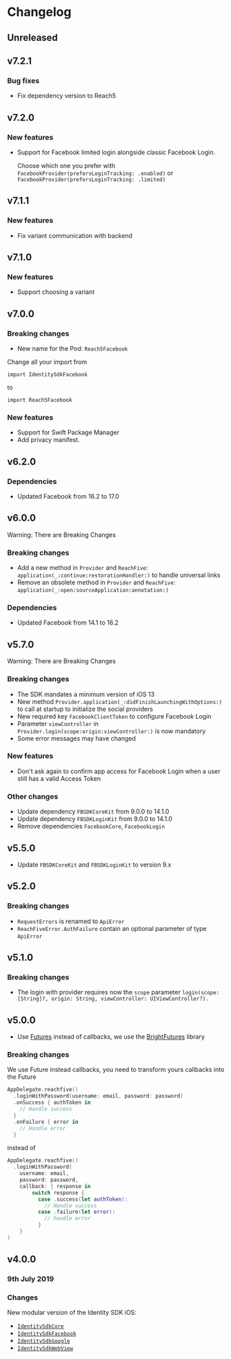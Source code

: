 # Changelog

## Unreleased

## v7.2.1
### Bug fixes
- Fix dependency version to Reach5

## v7.2.0
### New features
- Support for Facebook limited login alongside classic Facebook Login.

  Choose which one you prefer with `FacebookProvider(prefersLoginTracking: .enabled)` or `FacebookProvider(prefersLoginTracking: .limited)`

## v7.1.1
### New features
- Fix variant communication with backend

## v7.1.0
### New features
- Support choosing a variant


## v7.0.0
### Breaking changes
- New name for the Pod: `Reach5Facebook`

Change all your import from
```
import IdentitySdkFacebook
```
to
```
import Reach5Facebook
```

### New features
- Support for Swift Package Manager
- Add privacy manifest.

## v6.2.0
### Dependencies
- Updated Facebook from 16.2 to 17.0

## v6.0.0

Warning: There are Breaking Changes

### Breaking changes
- Add a new method in `Provider` and `ReachFive`: `application(_:continue:restorationHandler:)` to handle universal links
- Remove an obsolete method in `Provider` and `ReachFive`: `application(_:open:sourceApplication:annotation:)`

### Dependencies
- Updated Facebook from 14.1 to 16.2

## v5.7.0

Warning: There are Breaking Changes

### Breaking changes
- The SDK mandates a minimum version of iOS 13
- New method `Provider.application(_:didFinishLaunchingWithOptions:)` to call at startup to initialize the social providers
- New required key `FacebookClientToken` to configure Facebook Login
- Parameter `viewController` in `Provider.login(scope:origin:viewController:)` is now mandatory
- Some error messages may have changed

### New features
- Don't ask again to confirm app access for Facebook Login when a user still has a valid Access Token

### Other changes
- Update dependency `FBSDKCoreKit` from 9.0.0 to 14.1.0
- Update dependency `FBSDKLoginKit` from 9.0.0 to 14.1.0
- Remove dependencies `FacebookCore`, `FacebookLogin`

## v5.5.0
- Update `FBSDKCoreKit` and `FBSDKLoginKit` to version 9.x

## v5.2.0
### Breaking changes
- `RequestErrors` is renamed to `ApiError`
- `ReachFiveError.AuthFailure` contain an optional parameter of type `ApiError`
## v5.1.0
### Breaking changes
- The login with provider requires now the `scope` parameter `login(scope: [String]?, origin: String, viewController: UIViewController?).`

## v5.0.0

- Use [Futures](https://github.com/Thomvis/BrightFutures) instead of callbacks, we use the [BrightFutures](https://github.com/Thomvis/BrightFutures) library

### Breaking changes
We use Future instead callbacks, you need to transform yours callbacks into the Future
```swift
AppDelegate.reachfive()
  .loginWithPassword(username: email, password: password)
  .onSuccess { authToken in
    // Handle success
  }
  .onFailure { error in
    // Handle error
  }
```

instead of

```swift
AppDelegate.reachfive()
  .loginWithPassword(
    username: email,
    password: password,
    callback: { response in
        switch response {
          case .success(let authToken):
            // Handle success
          case .failure(let error):
            // handle error
          }
    }
)
```

## v4.0.0

### 9th July 2019

### Changes

New modular version of the Identity SDK iOS:

- [`IdentitySdkCore`](IdentitySdkCore)
- [`IdentitySdkFacebook`](IdentitySdkFacebook)
- [`IdentitySdkGoogle`](IdentitySdkGoogle)
- [`IdentitySdkWebView`](IdentitySdkWebView)
